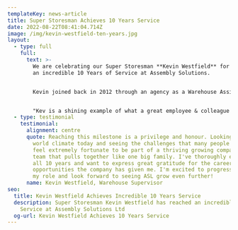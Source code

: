 ```yaml
---
templateKey: news-article
title: Super Storesman Achieves 10 Years Service
date: 2022-08-22T08:41:04.714Z
image: /img/kevin-westfield-ten-years.jpg
layout:
  - type: full
    full:
      text: >-
        We are celebrating our Super Storesman **Kevin Westfield** for reaching
        an incredible 10 Years of Service at Assembly Solutions. 


        Kevin joined back in 2012 through an agency as a Warehouse Assistant, and over his ten years, he has worked his way up and gained a vast amount of knowledge and experience by working in multiple departments including Purchasing and Accounts. He eventually found his way back to his happy place which was the Warehouse! Kevin is now the Warehouse Supervisor and is responsible for all goods coming in and out of the factory.


        "Kev is a shining example of what a great employee & colleague is, and of my 10 years working with him, he has grown to feel like family. He always goes above and beyond to support the company, whether that's staying behind after hours to wait for goods to be collected, or coming in at the weekend to help with factory maintenance. It's a genuine pleasure to have people like Kev in the business as he brings a positive pleasant attitude and does a fantastic job as our Warehouse Supervisor. I hope he continues his journey with us for many more years ahead." **Oliver Balshaw, Director**
  - type: testimonial
    testimonial:
      alignment: centre
      quote: Reaching this milestone is a privilege and honour. Looking at the current
        world climate today and seeing the challenges that many people face, I
        feel extremely fortunate to be part of a thriving growing company and a
        team that pulls together like one big family. I've thoroughly enjoyed
        all 10 years and want to express great gratitude for the career
        opportunities the company has given me. I'm excited to progress within
        my role and look forward to seeing ASL grow even further!
      name: Kevin Westfield, Warehouse Supervisor
seo:
  title: Kevin Westfield Achieves Incredible 10 Years Service
  description: Super Storesman Kevin Westfield has reached an incredible 10 Years
    Service at Assembly Solutions Ltd
  og-url: Kevin Westfield Achieves 10 Years Service
---
```

